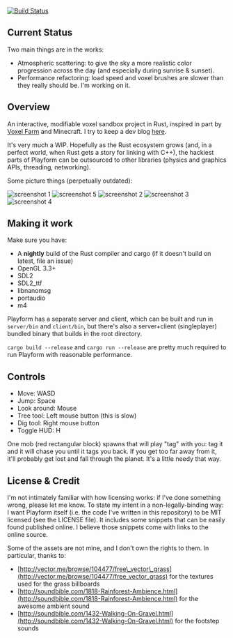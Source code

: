 [![Build Status](https://travis-ci.org/bfops/playform.svg?branch=master)](https://travis-ci.org/bfops/playform)

## Current Status

Two main things are in the works:

  * Atmospheric scattering: to give the sky a more realistic color progression across the day (and especially during sunrise & sunset).
  * Performance refactoring: load speed and voxel brushes are slower than they really should be. I'm working on it.

## Overview

An interactive, modifiable voxel sandbox project in Rust, inspired in part by [Voxel Farm](http://procworld.blogspot.com/) and Minecraft. I try to keep a dev blog [here](http://playformdev.blogspot.com/).

It's very much a WIP. Hopefully as the Rust ecosystem grows (and, in a perfect world, when Rust gets a story for linking with C++),
the hackiest parts of Playform can be outsourced to other libraries (physics and graphics APIs, threading, networking).

Some picture things (perpetually outdated):

![screenshot 1](/../screenshots/screenshots/screenshot1.png?raw=true)
![screenshot 5](/../screenshots/screenshots/screenshot5.png?raw=true)
![screenshot 2](/../screenshots/screenshots/screenshot2.png?raw=true)
![screenshot 3](/../screenshots/screenshots/screenshot3.png?raw=true)
![screenshot 4](/../screenshots/screenshots/screenshot4.png?raw=true)

## Making it work

Make sure you have:

  * A **nightly** build of the Rust compiler and cargo (if it doesn't build on latest, file an issue)
  * OpenGL 3.3+
  * SDL2
  * SDL2\_ttf
  * libnanomsg
  * portaudio
  * m4

Playform has a separate server and client, which can be built and run in `server/bin` and `client/bin`,
but there's also a server+client (singleplayer) bundled binary that builds in the root directory.

`cargo build --release` and `cargo run --release` are pretty much required to run Playform with reasonable performance.

## Controls

  * Move: WASD
  * Jump: Space
  * Look around: Mouse
  * Tree tool: Left mouse button (this is slow)
  * Dig tool: Right mouse button
  * Toggle HUD: H

One mob (red rectangular block) spawns that will play "tag" with you: tag it and it will chase you until it tags you back. If you get too far away from it, it'll probably get lost and fall through the planet. It's a little needy that way.

## License & Credit

I'm not intimately familiar with how licensing works: if I've done something wrong, please let me know. To state my intent in a non-legally-binding way: I want Playform itself (i.e. the code I've written in this repository) to be MIT licensed (see the LICENSE file).
It includes some snippets that can be easily found published online. I believe those snippets come with links to the online source.

Some of the assets are not mine, and I don't own the rights to them. In particular, thanks to:

  * [http://vector.me/browse/104477/free\_vector\_grass](http://vector.me/browse/104477/free_vector_grass) for the textures used for the grass billboards
  * [http://soundbible.com/1818-Rainforest-Ambience.html](http://soundbible.com/1818-Rainforest-Ambience.html) for the awesome ambient sound
  * [http://soundbible.com/1432-Walking-On-Gravel.html](http://soundbible.com/1432-Walking-On-Gravel.html) for the footstep sounds
